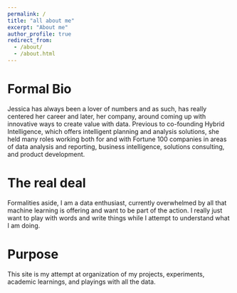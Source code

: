 ```yaml
---
permalink: /
title: "all about me"
excerpt: "About me"
author_profile: true
redirect_from: 
  - /about/
  - /about.html
---
```


Formal Bio
======

Jessica has always been a lover of numbers and as such, has really centered her career and later, her company, around coming up with innovative ways to create value with data. Previous to co-founding Hybrid Intelligence, which offers intelligent planning and analysis solutions, she held many roles working both for and with Fortune 100 companies in areas of data analysis and reporting, business intelligence, solutions consulting, and product development.

The real deal
======

Formalities aside, I am a data enthusiast, currently overwhelmed by all that machine learning is offering and want to be part of the action.  I really just want to play with words and write things while I attempt to understand what I am doing.

Purpose
======

This site is my attempt at organization of my projects, experiments, academic learnings, and playings with all the data.
